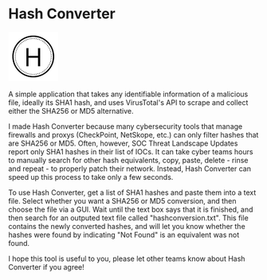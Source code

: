 # Hash Converter 
![Pls load](HashConverterSmall.png) 

A simple application that takes any identifiable information of a malicious file, ideally its SHA1 hash, and uses VirusTotal's API to scrape and collect either the SHA256 or MD5 alternative.

I made Hash Converter because many cybersecurity tools that manage firewalls and proxys (CheckPoint, NetSkope, etc.) can only filter hashes that are SHA256 or MD5. Often, however, SOC Threat Landscape Updates report only SHA1 hashes in their list of IOCs. It can take cyber teams hours to manually search for other hash equivalents, copy, paste, delete - rinse and repeat - to properly patch their network. Instead, Hash Converter can speed up this process to take only a few seconds.

To use Hash Converter, get a list of SHA1 hashes and paste them into a text file. Select whether you want a SHA256 or MD5 conversion, and then choose the file via a GUI. Wait until the text box says that it is finished, and then search for an outputed text file called "hashconversion.txt". This file contains the newly converted hashes, and will let you know whether the hashes were found by indicating "Not Found" is an equivalent was not found.

I hope this tool is useful to you, please let other teams know about Hash Converter if you agree!
